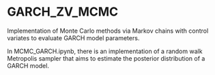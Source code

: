 # GARCH_ZV_MCMC
Implementation of Monte Carlo methods via Markov chains with control variates to evaluate GARCH model parameters.

In MCMC_GARCH.ipynb, there is an implementation of a random walk Metropolis sampler that aims to estimate the posterior distribution of a GARCH model.


